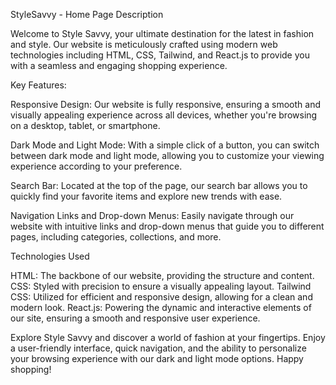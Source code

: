 StyleSavvy - Home Page Description

Welcome to Style Savvy, your ultimate destination for the latest in fashion and style. Our website is meticulously crafted using modern web technologies including HTML, CSS, Tailwind, and React.js to provide you with a seamless and engaging shopping experience.

Key Features:

Responsive Design: Our website is fully responsive, ensuring a smooth and visually appealing experience across all devices, whether you're browsing on a desktop, tablet, or smartphone.

Dark Mode and Light Mode: With a simple click of a button, you can switch between dark mode and light mode, allowing you to customize your viewing experience according to your preference.

Search Bar: Located at the top of the page, our search bar allows you to quickly find your favorite items and explore new trends with ease.

Navigation Links and Drop-down Menus: Easily navigate through our website with intuitive links and drop-down menus that guide you to different pages, including categories, collections, and more.


Technologies Used

HTML: The backbone of our website, providing the structure and content.
CSS: Styled with precision to ensure a visually appealing layout.
Tailwind CSS: Utilized for efficient and responsive design, allowing for a clean and modern look.
React.js: Powering the dynamic and interactive elements of our site, ensuring a smooth and responsive user experience.

Explore Style Savvy and discover a world of fashion at your fingertips. Enjoy a user-friendly interface, quick navigation, and the ability to personalize your browsing experience with our dark and light mode options. Happy shopping!
